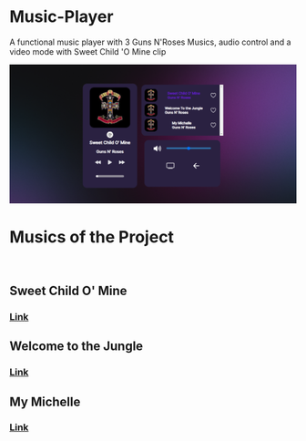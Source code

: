 # Music-Player

A functional music player with 3 Guns N'Roses Musics, audio control and a video mode with Sweet Child 'O Mine clip




<img src="./assets/caption.png" alt="project image">

# Musics of the Project

<br>
<h2>Sweet Child O' Mine</h2> 

<h3> <a href="https://www.youtube.com/watch?v=1w7OgIMMRc4" target="_blank"> Link </a></h3> 

<h2>Welcome to the Jungle</h2> 

<h3><a href="https://www.youtube.com/watch?v=o1tj2zJ2Wvg"  target="_blank"> Link </a></h3>

<h2> My Michelle</h2> 

<h3><a href="https://www.youtube.com/watch?v=scmvAg_S97k" target="_blank"> Link </a></h3>